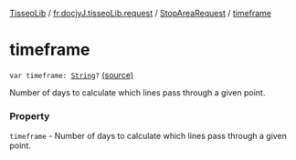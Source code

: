 [TisseoLib](../../index.md) / [fr.docjyJ.tisseoLib.request](../index.md) / [StopAreaRequest](index.md) / [timeframe](./timeframe.md)

# timeframe

`var timeframe: `[`String`](https://kotlinlang.org/api/latest/jvm/stdlib/kotlin/-string/index.html)`?` [(source)](https://github.com/docjyJ/TisseoLib/tree/master/src/main/kotlin/fr/docjyJ/tisseoLib/request/StopAreaRequest.kt#L34)

Number of days to calculate which lines pass through a given point.

### Property

`timeframe` - Number of days to calculate which lines pass through a given point.